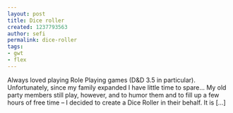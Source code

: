 ```yaml
---
layout: post
title: Dice roller
created: 1237793563
author: sefi
permalink: dice-roller
tags:
- gwt
- flex
---
```

Always loved playing Role Playing games (D&D 3.5 in particular). Unfortunately, since my family expanded I have little time to spare… My old party members still play, however, and to humor them and to fill up a few hours of free time – I decided to create a Dice Roller in their behalf. It is [...]<img alt="" border="0" src="http://stats.wordpress.com/b.gif?host=flexblackbelt.wordpress.com&blog=5633522&post=20&subd=flexblackbelt&ref=&feed=1" width="1" height="1" />
